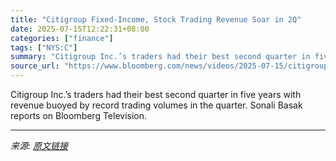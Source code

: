 ```yaml
---
title: "Citigroup Fixed-Income, Stock Trading Revenue Soar in 2Q"
date: 2025-07-15T12:22:31+08:00
categories: ["finance"]
tags: ["NYS:C"]
summary: "Citigroup Inc.’s traders had their best second quarter in five years with revenue buoyed by record trading volumes in the quarter. Sonali Basak reports on Bloomberg Television."
source_url: "https://www.bloomberg.com/news/videos/2025-07-15/citigroup-fixed-income-stock-trading-revenue-soar-in-second-quarter"
---
```


Citigroup Inc.’s traders had their best second quarter in five years with revenue buoyed by record trading volumes in the quarter. Sonali Basak reports on Bloomberg Television.

---

*来源: [原文链接](https://www.bloomberg.com/news/videos/2025-07-15/citigroup-fixed-income-stock-trading-revenue-soar-in-second-quarter)*
